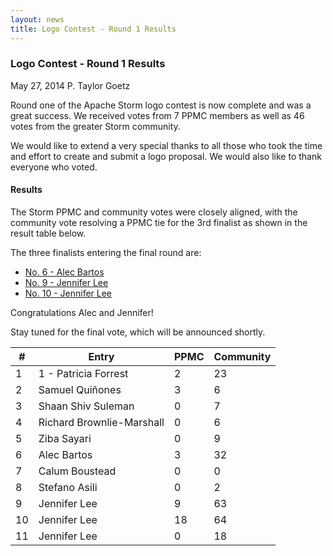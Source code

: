 ```yaml
---
layout: news
title: Logo Contest - Round 1 Results
---
```

<!--Post Header-->
<h3 class="news-title">Logo Contest - Round 1 Results</h3>
<div class="news-meta">
    <i class="fa fa-calendar"></i> May 27, 2014 <i class="fa fa-user"></i> P. Taylor Goetz
</div>
<!--Post Body-->
<p>Round one of the Apache Storm logo contest is now complete and was a great success. We received votes from 7 PPMC members as well as 46 votes from the greater Storm community.</p>
<p>We would like to extend a very special thanks to all those who took the time and effort to create and submit a logo proposal. We would also like to thank everyone who voted.</p>
<h4>Results</h4>
<p>The Storm PPMC and community votes were closely aligned, with the community vote resolving a PPMC tie for the 3rd finalist as shown in the result table below.</p>
<p>The three finalists entering the final round are:</p>
<ul>
	<li><a class="news-internal" href="logo-abartos.html">No. 6 - Alec Bartos</a></li>
	<li><a class="news-internal" href="logo-jlee1.html">No. 9 - Jennifer Lee</a></li>
	<li><a class="news-internal" href="logo-jlee2.html">No. 10 - Jennifer Lee</a></li>
</ul>
<p>Congratulations Alec and Jennifer!</p>
<p>Stay tuned for the final vote, which will be announced shortly.</p>
<table class="table table-bordered">
	<thead>
		<tr>
			<th>#</th>
			<th>Entry</th>
			<th>PPMC</th>
			<th>Community</th>
		</tr>
	</thead>
	<tbody>
		<tr>
			<td>1</td>
			<td>1 - Patricia Forrest</td>
			<td>2</td>
			<td>23</td>
		</tr>
		<tr>
			<td>2</td>
			<td>Samuel Quiñones</td>
			<td>3</td>
			<td>6</td>
		</tr>
		<tr>
			<td>3</td>
			<td>Shaan Shiv Suleman</td>
			<td>0</td>
			<td>7</td>
		</tr>
		<tr>
			<td>4</td>
			<td>Richard Brownlie-Marshall</td>
			<td>0</td>
			<td>6</td>
		</tr>
		<tr>
			<td>5</td>
			<td>Ziba Sayari</td>
			<td>0</td>
			<td>9</td>
		</tr>
		<tr>
			<td>6</td>
			<td>Alec Bartos</td>
			<td>3</td>
			<td>32</td>
		</tr>
		<tr>
			<td>7</td>
			<td>Calum Boustead</td>
			<td>0</td>
			<td>0</td>
		</tr>
		<tr>
			<td>8</td>
			<td>Stefano Asili</td>
			<td>0</td>
			<td>2</td>
		</tr>
		<tr>
			<td>9</td>
			<td>Jennifer Lee</td>
			<td>9</td>
			<td>63</td>
		</tr>
		<tr>
			<td>10</td>
			<td>Jennifer Lee</td>
			<td>18</td>
			<td>64</td>
		</tr>
		<tr>
			<td>11</td>
			<td>Jennifer Lee</td>
			<td>0</td>
			<td>18</td>
		</tr>
	</tbody>
</table>